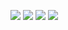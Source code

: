![](1turn.cn/image/1712571841129.jpg?img)
![](1turn.cn/image/1712571841139.jpg?img)
![](1turn.cn/image/1712571841151.jpg?img)
![](1turn.cn/image/1712571841160.jpg?img)
